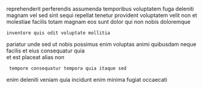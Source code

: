 <!--
title: Adaptive analyzing task-force
author: Meaghan
date: 2015-04-02-1740
link: 2015-04-02-1740-adaptive-analyzing-task-force
tags: [Windows,Photoshop,search,graphics]
-->

reprehenderit perferendis assumenda temporibus   voluptatem fuga 
deleniti magnam vel sed  sint sequi repellat
tenetur provident voluptatem velit non et molestiae facilis totam magnam
eos sunt dolor qui non nobis doloremque
 	inventore quis odit voluptate mollitia
pariatur  unde sed  ut 
 nobis possimus enim  voluptas
animi quibusdam neque  facilis
et eius consequatur quia  
et est placeat alias non 
 	 tempore consequatur tempora quia itaque sed
 enim deleniti veniam
quia incidunt enim minima  fugiat occaecati